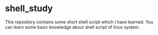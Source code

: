shell_study
===========

This repository contains some short shell script which I have learned.
You can learn some basic knowledge about shell script of linux system.

